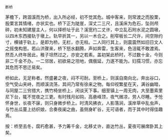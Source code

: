     断桥 

   茅檐下，跨涸溪而为桥，出入所必经，初不觉其危。城中客来，则常渡之而股栗，股栗言其情绪，亦状实也。桥下正为陡崖，深丈二三尺，且溪床为危石，坠则颅碎，初未知建屋主人，何以择桥址于此？溪宽约二丈许，中立乱石附水泥之圆墩，以四木东西接轨于墩上。轨早折其一，另以一木合之。削窄板长二尺许，间空隙约寸，横铺于轨上，是即为桥。无栏，亦无柱。二人同行其上，则震震然如旧日文人之摇曳构思。若山洪骤来，桥下怒水翻腾，声如奔雷，生客来，色沮辄不敢渡焉。然吾人终年居此，稚子坦然过之，亦安之若素。盖初架此桥时，不过数十金，今则非二千金不办。一二邻居，初欲易之坦地，偶俄延，力遂不能为。妇孺习惯，亦忘其危而不思迁易矣。

   桥如此，无足称者。然盛暑之夜，闷不可耐。至桥上，则溪自南向北，奔出谷口，空气受山夹峙，而顺溪流荡，其间乃常有徐来之物。每仰视繁星在天，满谷幽暗，与同屋二三穷措大，携竹椅坐桥上，闲谈天下事。细至镇上一周无肉，大至墨索里尼下台，辄不觉夜之三更。有时残月如钩，高悬峰顶，夜气微凉，劳人尽睡。予怆怀身世，长夜不寐，则只身微步桥上。时清风拂衣，人影落涧，溪岸草中乱虫声，与竹丛瓜蔓上纺织娘，合奏夜阑之曲，虽侧身旷谷，无可语者，而于其中时得佳趣焉。

   按：桥至去冬，腐朽愈甚，予力筹千金，北移丈许，直达竹丛，夏夜可展席卧其上矣。

